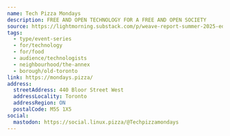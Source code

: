 ```yaml
---
name: Tech Pizza Mondays
description: FREE AND OPEN TECHNOLOGY FOR A FREE AND OPEN SOCIETY
source: https://lightmorning.substack.com/p/weave-report-summer-2025-edition
tags:
  - type/event-series
  - for/technology
  - for/food
  - audience/technologists
  - neighbourhood/the-annex
  - borough/old-toronto
link: https://mondays.pizza/
address:
  streetAddress: 440 Bloor Street West
  addressLocality: Toronto
  addressRegion: ON
  postalCode: M5S 1X5
social:
  mastodon: https://social.linux.pizza/@Techpizzamondays
---
```

